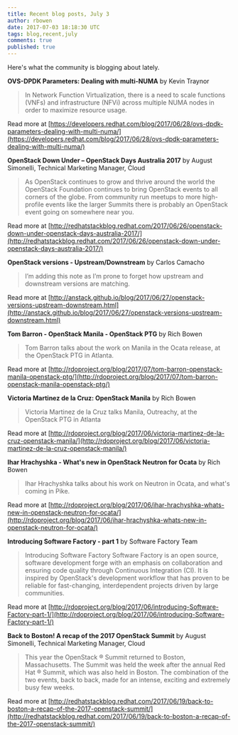 ```yaml
---
title: Recent blog posts, July 3
author: rbowen
date: 2017-07-03 18:18:30 UTC
tags: blog,recent,july
comments: true
published: true
---
```


Here's what the community is blogging about lately.


**OVS-DPDK Parameters: Dealing with multi-NUMA** by Kevin Traynor

> In Network Function Virtualization, there is a need to scale functions (VNFs) and infrastructure (NFVi) across multiple NUMA nodes in order to maximize resource usage.

Read more at [https://developers.redhat.com/blog/2017/06/28/ovs-dpdk-parameters-dealing-with-multi-numa/](https://developers.redhat.com/blog/2017/06/28/ovs-dpdk-parameters-dealing-with-multi-numa/)


**OpenStack Down Under – OpenStack Days Australia 2017** by August Simonelli, Technical Marketing Manager, Cloud

> As OpenStack continues to grow and thrive around the world the     OpenStack Foundation     continues to bring OpenStack events to all corners of the globe. From community run     meetups     to more high-profile events like the larger     Summits     there is probably an OpenStack event going on somewhere near you.   

Read more at [http://redhatstackblog.redhat.com/2017/06/26/openstack-down-under-openstack-days-australia-2017/](http://redhatstackblog.redhat.com/2017/06/26/openstack-down-under-openstack-days-australia-2017/)


**OpenStack versions - Upstream/Downstream** by Carlos Camacho

> I’m adding this note as I’m prone  to forget how upstream and downstream  versions are matching.

Read more at [http://anstack.github.io/blog/2017/06/27/openstack-versions-upstream-downstream.html](http://anstack.github.io/blog/2017/06/27/openstack-versions-upstream-downstream.html)


**Tom Barron - OpenStack Manila - OpenStack PTG** by Rich Bowen

> Tom Barron talks about the work on Manila in the Ocata release, at the OpenStack PTG in Atlanta.

Read more at [http://rdoproject.org/blog/2017/07/tom-barron-openstack-manila-openstack-ptg/](http://rdoproject.org/blog/2017/07/tom-barron-openstack-manila-openstack-ptg/)


**Victoria Martinez de la Cruz: OpenStack Manila** by Rich Bowen

> Victoria Martinez de la Cruz talks Manila, Outreachy, at the OpenStack PTG in Atlanta

Read more at [http://rdoproject.org/blog/2017/06/victoria-martinez-de-la-cruz-openstack-manila/](http://rdoproject.org/blog/2017/06/victoria-martinez-de-la-cruz-openstack-manila/)


**Ihar Hrachyshka - What's new in OpenStack Neutron for Ocata** by Rich Bowen

> Ihar Hrachyshka talks about his work on Neutron in Ocata, and what's coming in Pike.

Read more at [http://rdoproject.org/blog/2017/06/ihar-hrachyshka-whats-new-in-openstack-neutron-for-ocata/](http://rdoproject.org/blog/2017/06/ihar-hrachyshka-whats-new-in-openstack-neutron-for-ocata/)


**Introducing Software Factory - part 1** by Software Factory Team

> Introducing Software Factory    Software Factory is an open source, software development forge with an emphasis  on collaboration and ensuring code quality through Continuous Integration (CI).  It is inspired by OpenStack's development workflow that has proven to be reliable  for fast-changing, interdependent projects driven by large communities.

Read more at [http://rdoproject.org/blog/2017/06/introducing-Software-Factory-part-1/](http://rdoproject.org/blog/2017/06/introducing-Software-Factory-part-1/)


**Back to Boston! A recap of the 2017 OpenStack Summit** by August Simonelli, Technical Marketing Manager, Cloud

> This year the OpenStack    ®     Summit returned to Boston, Massachusetts. The Summit was held the week after the annual Red Hat    ®     Summit, which was also held in Boston. The combination of the two events, back to back, made for an intense, exciting and extremely busy few weeks.  

Read more at [http://redhatstackblog.redhat.com/2017/06/19/back-to-boston-a-recap-of-the-2017-openstack-summit/](http://redhatstackblog.redhat.com/2017/06/19/back-to-boston-a-recap-of-the-2017-openstack-summit/)